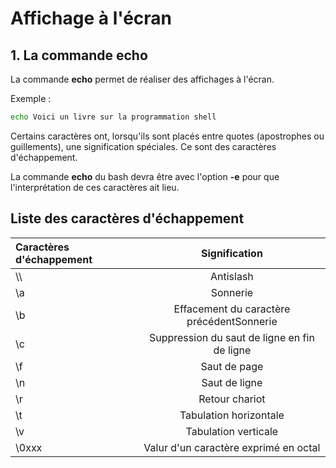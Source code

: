 # Affichage à l'écran

## 1. La commande echo
La commande __echo__ permet de réaliser des affichages à l'écran.

Exemple : 

```sh
echo Voici un livre sur la programmation shell
```

Certains caractères ont, lorsqu'ils sont placés entre quotes (apostrophes ou guillements), une signification spéciales. Ce sont des caractères d'échappement.

La commande __echo__ du bash devra être avec l'option __-e__ pour que l'interprétation de ces caractères ait lieu.

## Liste des caractères d'échappement

| Caractères d'échappement   | Signification                                    |
| :------------------------- |:------------------------------------------------:|
| \\\                        |   Antislash                                      |
| \a                         |   Sonnerie                                       |
| \b                         |   Effacement du caractère précédentSonnerie      |
| \c                         |   Suppression du saut de ligne en fin de ligne   |
| \f                         |   Saut de page   |
| \n                         |   Saut de ligne  |
| \r                         |   Retour chariot |
| \t                         |   Tabulation horizontale |
| \v                         |   Tabulation verticale       |
| \0xxx                      |   Valur d'un caractère exprimé en octal |



